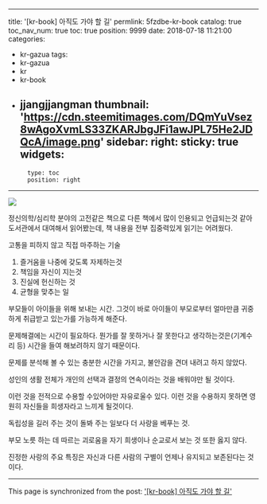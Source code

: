 
---
title: '[kr-book] 아직도 가야 할 길'
permlink: 5fzdbe-kr-book
catalog: true
toc_nav_num: true
toc: true
position: 9999
date: 2018-07-18 11:21:00
categories:
- kr-gazua
tags:
- kr-gazua
- kr
- kr-book
- jjangjjangman
thumbnail: 'https://cdn.steemitimages.com/DQmYuVsez8wAgoXvmLS33ZKARJbgJFi1awJPL75He2JDQcA/image.png'
sidebar:
    right:
        sticky: true
widgets:
    -
        type: toc
        position: right
---


![](https://cdn.steemitimages.com/DQmYuVsez8wAgoXvmLS33ZKARJbgJFi1awJPL75He2JDQcA/image.png)

정신의학/심리학 분야의 고전같은 책으로
다른 책에서 많이 인용되고 언급되는것 같아
도서관에서 대여해서 읽어봤는데,
책 내용을 전부 집중력있게 읽기는 어려웠다.

고통을 피하지 않고 직접 마주하는 기술
1) 즐거움을 나중에 갖도록 자제하는것
2) 책임을 자신이 지는것
3) 진실에 헌신하는 것
4) 균형을 맞추는 일

부모들이 아이들을 위해 보내는 시간. 
그것이 바로 아이들이 부모로부터 얼마만큼 
귀중하게 취급받고 있는가를 가능하게 해준다.

문제해결에는 시간이 필요하다.
뭔가를 잘 못하거나 잘 못한다고 
생각하는것은(기계수리 등)
시간을 들여 해보려하지 않기 때문이다.

문제를 분석해 볼 수 있는 
충분한 시간을 가지고,
불안감을 견뎌 내려고 
하지 않았다.

성인의 생활 전체가 
개인의 선택과 결정의 연속이라는 것을 
배워야만 될 것이다.

이런 것을 전적으로 수용할 수있어야만 
자유로울수 있다.
이런 것을 수용하지 못하면 
영원히 자신들을 희생자라고 느끼게 될것이다.

독립성을 길러 주는 것이 
돌봐 주는 일보다 더 사랑을 베푸는 것.

부모 노릇 하는 데 따르는 괴로움을 
자기 희생이나 순교로서 보는 것 또한 옳지 않다.

진정한 사랑의 주요 특징은 
자신과 다른 사람의 구별이 
언제나 유지되고 보존된다는 것이다.

- - -

This page is synchronized from the post: ['[kr-book] 아직도 가야 할 길'](https://steemit.com/@lucky2015/5fzdbe-kr-book)
